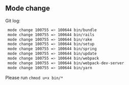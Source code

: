 ## Mode change
Git log:
```bash
 mode change 100755 => 100644 bin/bundle
 mode change 100755 => 100644 bin/rails
 mode change 100755 => 100644 bin/rake
 mode change 100755 => 100644 bin/setup
 mode change 100755 => 100644 bin/spring
 mode change 100755 => 100644 bin/update
 mode change 100755 => 100644 bin/webpack
 mode change 100755 => 100644 bin/webpack-dev-server
 mode change 100755 => 100644 bin/yarn
 ```
 
 Please run `chmod u+x bin/*`
